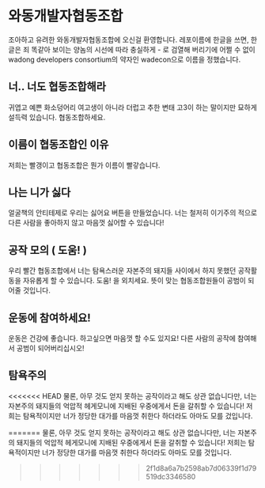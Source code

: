 # 와동개발자협동조합
조아하고 유려한 와동개발자협동조합에 오신걸 환영합니다.
레포이름에 한글을 쓰면, 한글은 죄 똑같아 보이는 양놈의 시선에 따라 충실하게 - 로 검열해 버리기에 어쩔 수 없이 wadong developers consortium의 약자인 wadecon으로 이름을 정했습니다.

## 너.. 너도 협동조합해라
귀엽고 예쁜 화소덩어리 여고생이 아니라 더럽고 추한 변태 고3이 하는 말이지만 묘하게 설득력 있습니다. 협동조합하세요.

## 이름이 협동조합인 이유
저희는 빨갱이고 협동조합은 뭔가 이름이 빨갛습니다.

## 나는 니가 싫다
얼굴책의 안티테제로 우리는 싫어요 버튼을 만들었습니다. 너는 철저히 이기주의 적으로 다른 사람을 좋아하지 않고 마음껏 싫어할 수 있습니다!

## 공작 모의 ( 도움! )
우리 빨간 협동조합에서 너는 탐욕스러운 자본주의 돼지들 사이에서 하지 못했던 공작활동을 자유롭게 할 수 있습니다. 도움! 을 외치세요. 뜻이 맞는 협동조합원들이 공범이 되어줄 것입니다.

## 운동에 참여하세요!
운동은 건강에 좋습니다. 하고싶으면 마음껏 할 수도 있지요! 다른 사람의 공작에 참여해서 공범이 되어버리십시오!

## 탐욕주의
<<<<<<< HEAD
물론, 아무 것도 얻지 못하는 공작이라고 해도 상관 없습니다만, 너는 자본주의 돼지들의 억압적 헤게모니에 지배된 우중에게서 돈을 갈취할 수 있습니다! 저희는 탐욕적이지만 너가 정당한 대가를 마음껏 취한다 하더라도 아마도 모를 겄입니다.

=======
물론, 아무 것도 얻지 못하는 공작이라고 해도 상관 없습니다만, 너는 자본주의 돼지들의 억압적 헤게모니에 지배된 우중에게서 돈을 갈취할 수 있습니다! 저희는 탐욕적이지만 너가 정당한 대가를 마음껏 취한다 하더라도 아마도 모를 것입니다.
>>>>>>> 2f1d8a6a7b2598ab7d06339f1d79519dc3346580
